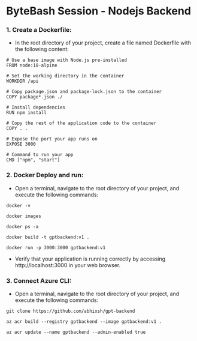 <h1>ByteBash Session - Nodejs Backend</h1>

<h3>1. Create a Dockerfile:</h3>

- In the root directory of your project, create a file named Dockerfile with the following content:

```
# Use a base image with Node.js pre-installed
FROM node:18-alpine

# Set the working directory in the container
WORKDIR /api

# Copy package.json and package-lock.json to the container
COPY package*.json ./

# Install dependencies
RUN npm install

# Copy the rest of the application code to the container
COPY . .

# Expose the port your app runs on
EXPOSE 3000

# Command to run your app
CMD ["npm", "start"]
```

<h3>2. Docker Deploy and run:</h3>

- Open a terminal, navigate to the root directory of your project, and execute the following commands:

```
docker -v
```
```
docker images
```
```
docker ps -a
```
```
docker build -t gptbackend:v1 .
```
```
docker run -p 3000:3000 gptbackend:v1
```

- Verify that your application is running correctly by accessing http://localhost:3000 in your web browser.


<h3>3. Connect Azure CLI:</h3>

- Open a terminal, navigate to the root directory of your project, and execute the following commands:

```
git clone https://github.com/abhixsh/gpt-backend
```
```
az acr build --registry gptbackend --image gptbackend:v1 .
```
```
az acr update --name gptbackend --admin-enabled true
```